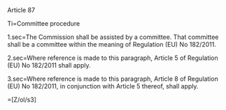 Article 87

Ti=Committee procedure

1.sec=The Commission shall be assisted by a committee. That committee shall be a committee within the meaning of Regulation (EU) No 182/2011.

2.sec=Where reference is made to this paragraph, Article 5 of Regulation (EU) No 182/2011 shall apply.

3.sec=Where reference is made to this paragraph, Article 8 of Regulation (EU) No 182/2011, in conjunction with Article 5 thereof, shall apply.


=[Z/ol/s3]
